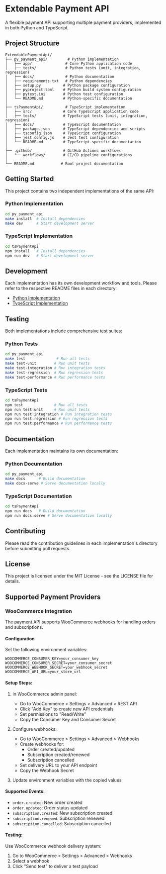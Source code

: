# Extendable Payment API

A flexible payment API supporting multiple payment providers, implemented in both Python and TypeScript.

## Project Structure

```
ExtendablePaymentApi/
├── py_payment_api/         # Python implementation
│   ├── app/               # Core Python application code
│   ├── tests/             # Python tests (unit, integration, regression)
│   ├── docs/              # Python documentation
│   ├── requirements.txt   # Python dependencies
│   ├── setup.py          # Python package configuration
│   ├── pyproject.toml    # Python build system configuration
│   ├── pytest.ini        # Python test configuration
│   └── README.md         # Python-specific documentation
│
├── tsPaymentApi/          # TypeScript implementation
│   ├── src/              # Core TypeScript application code
│   ├── tests/            # TypeScript tests (unit, integration, regression)
│   ├── docs/             # TypeScript documentation
│   ├── package.json      # TypeScript dependencies and scripts
│   ├── tsconfig.json     # TypeScript configuration
│   ├── jest.config.js    # Jest test configuration
│   └── README.md         # TypeScript-specific documentation
│
├── .github/              # GitHub Actions workflows
│   └── workflows/        # CI/CD pipeline configurations
│
└── README.md            # Root project documentation
```

## Getting Started

This project contains two independent implementations of the same API:

### Python Implementation
```bash
cd py_payment_api
make install  # Install dependencies
make dev      # Start development server
```

### TypeScript Implementation
```bash
cd tsPaymentApi
npm install   # Install dependencies
npm run dev   # Start development server
```

## Development

Each implementation has its own development workflow and tools. Please refer to the respective README files in each directory:

- [Python Implementation](py_payment_api/README.md)
- [TypeScript Implementation](tsPaymentApi/README.md)

## Testing

Both implementations include comprehensive test suites:

### Python Tests
```bash
cd py_payment_api
make test              # Run all tests
make test-unit        # Run unit tests
make test-integration # Run integration tests
make test-regression  # Run regression tests
make test-performance # Run performance tests
```

### TypeScript Tests
```bash
cd tsPaymentApi
npm test              # Run all tests
npm run test:unit     # Run unit tests
npm run test:integration # Run integration tests
npm run test:regression # Run regression tests
npm run test:performance # Run performance tests
```

## Documentation

Each implementation maintains its own documentation:

### Python Documentation
```bash
cd py_payment_api
make docs      # Build documentation
make docs-serve # Serve documentation locally
```

### TypeScript Documentation
```bash
cd tsPaymentApi
npm run docs   # Build documentation
npm run docs:serve # Serve documentation locally
```

## Contributing

Please read the contribution guidelines in each implementation's directory before submitting pull requests.

## License

This project is licensed under the MIT License - see the LICENSE file for details.

## Supported Payment Providers

### WooCommerce Integration

The payment API supports WooCommerce webhooks for handling orders and subscriptions. 

#### Configuration

Set the following environment variables:
```
WOOCOMMERCE_CONSUMER_KEY=your_consumer_key
WOOCOMMERCE_CONSUMER_SECRET=your_consumer_secret
WOOCOMMERCE_WEBHOOK_SECRET=your_webhook_secret
WOOCOMMERCE_API_URL=your_store_url
```

#### Setup Steps:

1. In WooCommerce admin panel:
   - Go to WooCommerce > Settings > Advanced > REST API
   - Click "Add Key" to create new API credentials
   - Set permissions to "Read/Write"
   - Copy the Consumer Key and Consumer Secret

2. Configure webhooks:
   - Go to WooCommerce > Settings > Advanced > Webhooks
   - Create webhooks for:
     - Order created/updated
     - Subscription created/renewed
     - Subscription cancelled
   - Set delivery URL to your API endpoint
   - Copy the Webhook Secret

3. Update environment variables with the copied values

#### Supported Events:
- `order.created`: New order created
- `order.updated`: Order status updated
- `subscription.created`: New subscription created
- `subscription.renewed`: Subscription renewed
- `subscription.cancelled`: Subscription cancelled

#### Testing:
Use WooCommerce webhook delivery system:
1. Go to WooCommerce > Settings > Advanced > Webhooks
2. Select a webhook
3. Click "Send test" to deliver a test payload